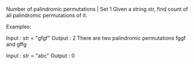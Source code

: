 Number of palindromic permutations | Set 1
Given a string str, find count of all palindromic permutations of it.

Examples:

Input : str = "gfgf"
Output : 2
There are two palindromic 
permutations fggf and gffg

Input : str = "abc"
Output : 0